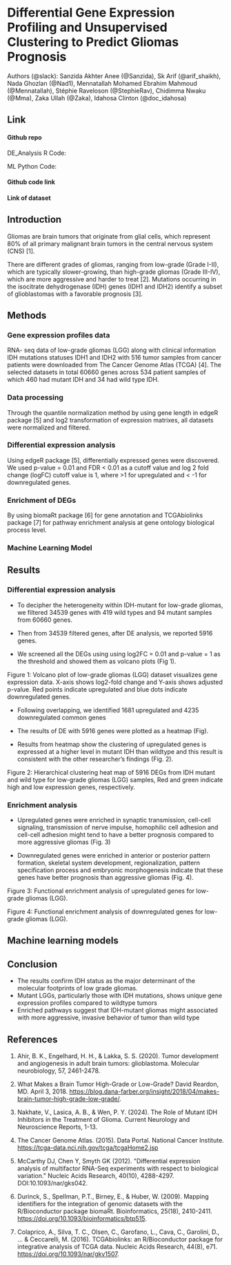 
# Differential Gene Expression Profiling and Unsupervised Clustering to Predict Gliomas Prognosis 



Authors (@slack): Sanzida Akhter Anee (@Sanzida), Sk Arif (@arif_shaikh), Nada Ghozlan (@Nad1), Mennatallah Mohamed Ebrahim Mahmoud (@Mennatallah), Stéphie Raveloson (@StephieRav), Chidimma Nwaku (@Mma),  Zaka Ullah (@Zaka),  Idahosa Clinton (@doc_idahosa)



## Link

#### Github repo 
DE_Analysis R Code: 


ML Python Code: 


#### Github code link

#### Link of dataset

## Introduction

Gliomas are brain tumors that originate from glial cells, which represent 80% of all primary malignant brain tumors in the central nervous system (CNS) [1].

There are different grades of gliomas, ranging from low-grade (Grade I-II), which are typically slower-growing, than high-grade gliomas (Grade III-IV), which are more aggressive and harder to treat [2]. Mutations occurring in the isocitrate dehydrogenase (IDH) genes (IDH1 and IDH2) identify a subset of glioblastomas with a favorable prognosis [3]. 


## Methods
### Gene expression profiles data
RNA- seq data of low-grade gliomas (LGG)  along with clinical information IDH mutations statuses IDH1 and IDH2 with 516 tumor samples from cancer patients were downloaded from The Cancer Genome Atlas (TCGA) [4]. The selected datasets in total 60660 genes across 534 patient samples of which 460 had mutant IDH and 34 had wild type IDH. 

### Data processing
Through the quantile normalization method by using gene length in edgeR package [5] and log2 transformation of expression matrixes, all datasets were normalized and filtered.

### Differential expression analysis 
Using edgeR package [5], differentially expressed genes were discovered. We used p-value = 0.01 and FDR < 0.01 as  a cutoff value and log  2 fold change (logFC) cutoff value is 1, where >1 for upregulated  and < -1 for downregulated genes.

### Enrichment of DEGs 
By using biomaRt package [6] for gene annotation and TCGAbiolinks package [7] for pathway enrichment analysis at gene ontology biological process level.

### Machine Learning Model

## Results 

### Differential expression analysis

 - To decipher the heterogeneity within IDH-mutant for low-grade gliomas, we filtered 34539 genes with 419 wild types and 94 mutant samples from 60660 genes.

 - Then from 34539 filtered genes, after DE analysis, we reported 5916 genes.

  - We screened all the DEGs using  using log2FC = 0.01 and p-value = 1 as the threshold and showed them as volcano plots (Fig 1).


  Figure 1: Volcano plot of low-grade gliomas (LGG) dataset visualizes gene expression data. X-axis shows log2-fold change and Y-axis shows adjusted p-value. Red points indicate upregulated and blue dots indicate downregulated genes.

 - Following overlapping, we identified 1681 upregulated and 4235 downregulated common genes
 - The results of DE with 5916 genes were  plotted as a heatmap (Fig).

 - Results from heatmap show the clustering of upregulated genes is expressed at a higher level in mutant IDH than wildtype and this result is consistent with the other researcher’s findings (Fig. 2).

 Figure 2: Hierarchical clustering heat map of 5916 DEGs from IDH mutant and wild type for low-grade gliomas (LGG) samples, Red and green indicate high and low expression genes, respectively.		

 ### Enrichment analysis

 - Upregulated genes  were enriched in synaptic transmission, cell-cell signaling, transmission of nerve impulse, homophilic cell adhesion and cell-cell adhesion might  tend to have a better prognosis compared to more aggressive gliomas (Fig. 3)

- Downregulated genes were enriched in anterior or posterior pattern formation, skeletal system development, regionalization, pattern specification process and embryonic morphogenesis indicate that these genes have better prognosis than aggressive gliomas (Fig. 4).











Figure 3: Functional enrichment analysis of upregulated genes for low-grade gliomas (LGG).

Figure 4: Functional enrichment analysis of downregulated genes for low-grade gliomas (LGG).


## Machine learning models



## Conclusion 

  - The results confirm IDH status as the major determinant of the molecular footprints of low grade gliomas. 
 - Mutant LGGs, particularly those with IDH mutations, shows unique gene expression profiles compared to wildtype tumors
 - Enriched pathways suggest that IDH-mutant gliomas might associated with more aggressive, invasive behavior of tumor than wild type




## References

1. Ahir, B. K., Engelhard, H. H., & Lakka, S. S. (2020). Tumor development and angiogenesis in adult brain tumors: glioblastoma. Molecular neurobiology, 57, 2461-2478.

2. What Makes a Brain Tumor High-Grade or Low-Grade? David Reardon, MD. April 3, 2018. https://blog.dana-farber.org/insight/2018/04/makes-brain-tumor-high-grade-low-grade/.
3. Nakhate, V., Lasica, A. B., & Wen, P. Y. (2024). The Role of Mutant IDH Inhibitors in the Treatment of Glioma. Current Neurology and Neuroscience Reports, 1-13.
4. The Cancer Genome Atlas. (2015). Data Portal. National Cancer Institute. https://tcga-data.nci.nih.gov/tcga/tcgaHome2.jsp
5. McCarthy DJ, Chen Y, Smyth GK (2012). "Differential expression analysis of multifactor RNA-Seq experiments with respect to biological variation." Nucleic Acids Research, 40(10), 4288-4297. DOI:10.1093/nar/gks042.
6. Durinck, S., Spellman, P.T., Birney, E., & Huber, W. (2009). Mapping identifiers for the integration of genomic datasets with the R/Bioconductor package biomaRt. Bioinformatics, 25(18), 2410-2411. https://doi.org/10.1093/bioinformatics/btp515.
7. Colaprico, A., Silva, T. C., Olsen, C., Garofano, L., Cava, C., Garolini, D., ... & Ceccarelli, M. (2016). TCGAbiolinks: an R/Bioconductor package for integrative analysis of TCGA data. Nucleic Acids Research, 44(8), e71. https://doi.org/10.1093/nar/gkv1507.













